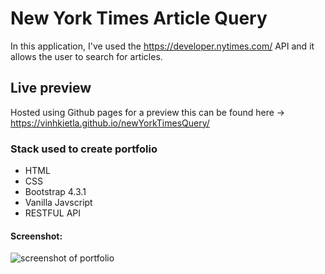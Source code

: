 # New York Times Article Query

In this application, I've used the https://developer.nytimes.com/ API and it allows the user to search for articles.

## Live preview

Hosted using Github pages for a preview this can be found here -> https://vinhkietla.github.io/newYorkTimesQuery/

### Stack used to create portfolio

- HTML 
- CSS
- Bootstrap 4.3.1
- Vanilla Javscript
- RESTFUL API

#### Screenshot:

![screenshot of portfolio](./images/portfolioss.png)